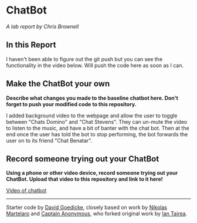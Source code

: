 # ChatBot

*A lab report by Chris Brownell*

## In this Report

I haven't been able to figure out the git push but you can see the functionality in the video below. Will push the code here as soon as I can.

## Make the ChatBot your own

**Describe what changes you made to the baseline chatbot here. Don't forget to push your modified code to this repository.**

I added background video to the webpage and allow the user to toggle between "Chats Domino" and "Chat Stevens". They can un-mute the video to listen to the music, and have a bit of banter with the chat bot. Then at the end once the user has told the bot to stop performing, the bot forwards the user on to its friend "Chat Benatar".

## Record someone trying out your ChatBot

**Using a phone or other video device, record someone trying out your ChatBot. Upload that video to this repository and link to it here!**

[Video of chatbot](https://drive.google.com/file/d/1zfwCOhx62c9xSiYyoHiGGQU1grxZUQ2c/view?usp=sharing)

---
Starter code by [David Goedicke](mailto:da.goedicke@gmail.com), closely based on work by [Nikolas Martelaro](mailto:nmartelaro@gmail.com) and [Captain Anonymous](https://codepen.io/anon/pen/PEVYXz), who forked original work by [Ian Tairea](https://codepen.io/mrtairea/pen/yJapwv).
